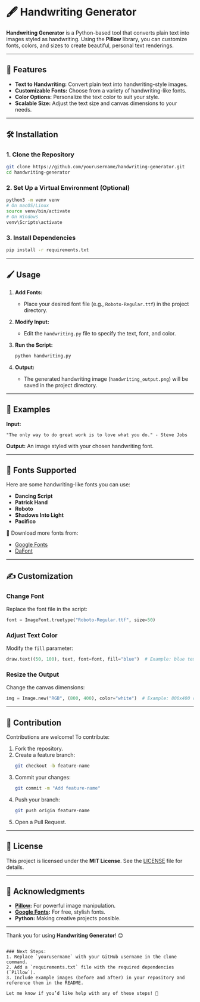 # 🖋️ Handwriting Generator

**Handwriting Generator** is a Python-based tool that converts plain text into images styled as handwriting. Using the **Pillow** library, you can customize fonts, colors, and sizes to create beautiful, personal text renderings.

---

## 🚀 Features

- **Text to Handwriting:** Convert plain text into handwriting-style images.
- **Customizable Fonts:** Choose from a variety of handwriting-like fonts.
- **Color Options:** Personalize the text color to suit your style.
- **Scalable Size:** Adjust the text size and canvas dimensions to your needs.

---

## 🛠️ Installation

### 1. Clone the Repository
```bash
git clone https://github.com/yourusername/handwriting-generator.git
cd handwriting-generator
```

### 2. Set Up a Virtual Environment (Optional)
```bash
python3 -m venv venv
# On macOS/Linux
source venv/bin/activate
# On Windows
venv\Scripts\activate
```

### 3. Install Dependencies
```bash
pip install -r requirements.txt
```

---

## 🖌️ Usage

1. **Add Fonts:**
   - Place your desired font file (e.g., `Roboto-Regular.ttf`) in the project directory.

2. **Modify Input:**
   - Edit the `handwriting.py` file to specify the text, font, and color.

3. **Run the Script:**
   ```bash
   python handwriting.py
   ```

4. **Output:**
   - The generated handwriting image (`handwriting_output.png`) will be saved in the project directory.

---

## 🌟 Examples

**Input:**
```plaintext
"The only way to do great work is to love what you do." - Steve Jobs
```

**Output:**
An image styled with your chosen handwriting font.

---

## 🎨 Fonts Supported

Here are some handwriting-like fonts you can use:
- **Dancing Script**
- **Patrick Hand**
- **Roboto**
- **Shadows Into Light**
- **Pacifico**

🎯 Download more fonts from:
- [Google Fonts](https://fonts.google.com)
- [DaFont](https://www.dafont.com)

---

## ✍️ Customization

### Change Font
Replace the font file in the script:
```python
font = ImageFont.truetype("Roboto-Regular.ttf", size=50)
```

### Adjust Text Color
Modify the `fill` parameter:
```python
draw.text((50, 100), text, font=font, fill="blue")  # Example: blue text
```

### Resize the Output
Change the canvas dimensions:
```python
img = Image.new("RGB", (800, 400), color="white")  # Example: 800x400 canvas
```

---

## 🤝 Contribution

Contributions are welcome! To contribute:

1. Fork the repository.
2. Create a feature branch:
   ```bash
   git checkout -b feature-name
   ```
3. Commit your changes:
   ```bash
   git commit -m "Add feature-name"
   ```
4. Push your branch:
   ```bash
   git push origin feature-name
   ```
5. Open a Pull Request.

---

## 📜 License

This project is licensed under the **MIT License**. See the [LICENSE](LICENSE) file for details.

---

## 🙌 Acknowledgments

- **[Pillow](https://python-pillow.org/):** For powerful image manipulation.
- **[Google Fonts](https://fonts.google.com):** For free, stylish fonts.
- **Python:** Making creative projects possible.

---

Thank you for using **Handwriting Generator**! 😊
```

### Next Steps:
1. Replace `yourusername` with your GitHub username in the clone command.
2. Add a `requirements.txt` file with the required dependencies (`Pillow`).
3. Include example images (before and after) in your repository and reference them in the README.

Let me know if you’d like help with any of these steps! 🚀
